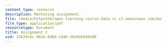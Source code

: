 ```yaml
---
content_type: resource
description: Machining assignment.
file: /media/https%3A/open-learning-course-data-rc.s3.amazonaws.com/mas-863-how-to-make-almost-anything-fall-2002/22b70c6c9b2b8d8d1d40202dab949180_assignment2.pdf
file_type: application/pdf
resourcetype: Document
title: Assignment 2
uid: 22b70c6c-9b2b-8d8d-1d40-202dab949180
---
```

